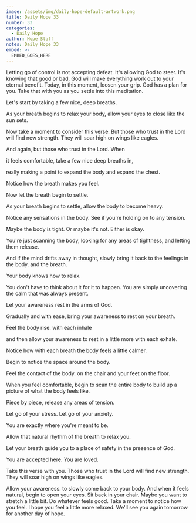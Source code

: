 ```yaml
---
image: /assets/img/daily-hope-default-artwork.png
title: Daily Hope 33
number: 33
categories:
  - Daily Hope
author: Hope Staff
notes: Daily Hope 33
embed: >-
  EMBED_GOES_HERE
---
```

Letting go of control is not accepting defeat. It's allowing God to steer. It's knowing that good or bad, God will make everything work out to your eternal benefit. Today, in this moment, loosen your grip. God has a plan for you. Take that with you as you settle into this meditation.

Let's start by taking a few nice, deep breaths.

As your breath begins to relax your body, allow your eyes to close like the sun sets.

Now take a moment to consider this verse. But those who trust in the Lord will find new strength. They will soar high on wings like eagles.

And again, but those who trust in the Lord. When

it feels comfortable, take a few nice deep breaths in,

really making a point to expand the body and expand the chest.

Notice how the breath makes you feel.

Now let the breath begin to settle.

As your breath begins to settle, allow the body to become heavy.

Notice any sensations in the body. See if you're holding on to any tension.

Maybe the body is tight. Or maybe it's not. Either is okay.

You're just scanning the body, looking for any areas of tightness, and letting them release.

And if the mind drifts away in thought, slowly bring it back to the feelings in the body. and the breath.

Your body knows how to relax.

You don't have to think about it for it to happen. You are simply uncovering the calm that was always present.

Let your awareness rest in the arms of God.

Gradually and with ease, bring your awareness to rest on your breath.

Feel the body rise. with each inhale

and then allow your awareness to rest in a little more with each exhale.

Notice how with each breath the body feels a little calmer.

Begin to notice the space around the body.

Feel the contact of the body. on the chair and your feet on the floor.

When you feel comfortable, begin to scan the entire body to build up a picture of what the body feels like.

Piece by piece, release any areas of tension.

Let go of your stress. Let go of your anxiety.

You are exactly where you're meant to be.

Allow that natural rhythm of the breath to relax you.

Let your breath guide you to a place of safety in the presence of God.

You are accepted here. You are loved.

Take this verse with you. Those who trust in the Lord will find new strength. They will soar high on wings like eagles.

Allow your awareness. to slowly come back to your body. And when it feels natural, begin to open your eyes. Sit back in your chair. Maybe you want to stretch a little bit. Do whatever feels good. Take a moment to notice how you feel. I hope you feel a little more relaxed. We'll see you again tomorrow for another day of hope.

